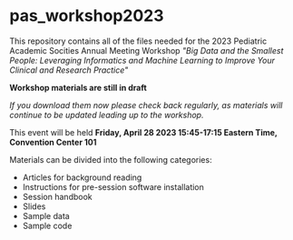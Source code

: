 # pas_workshop2023
This repository contains all of the files needed for the 2023 Pediatric Academic Socities Annual Meeting Workshop
*"Big Data and the Smallest People: Leveraging Informatics and Machine Learning to Improve Your Clinical and Research Practice"*  

**Workshop materials are still in draft**

*If you download them now please check back regularly, as materials will continue to be updated leading up to the workshop.*

This event will be held **Friday, April 28 2023 15:45-17:15 Eastern Time, Convention Center 101**  

Materials can be divided into the following categories:  
- Articles for background reading  
- Instructions for pre-session software installation  
- Session handbook  
- Slides  
- Sample data  
- Sample code  
